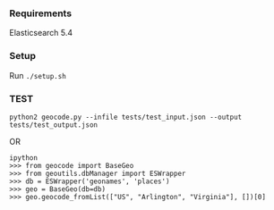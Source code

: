 ### Requirements
Elasticsearch 5.4

### Setup
Run `./setup.sh`

### TEST
`python2 geocode.py --infile tests/test_input.json --output tests/test_output.json`

OR 

```
ipython
>>> from geocode import BaseGeo
>>> from geoutils.dbManager import ESWrapper
>>> db = ESWrapper('geonames', 'places')
>>> geo = BaseGeo(db=db)
>>> geo.geocode_fromList(["US", "Arlington", "Virginia"], [])[0]
```
